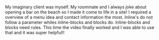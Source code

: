 My imaginary client was myself. My roommate and I always joke about opening a bar on the beach so I made it come to life in a site! I required a overview of a menu idea and contact information the most.
Inline's do not follow a parameter whiles inline-blocks and blocks do. Inline-blocks and blocks need rules.
This time the video finally worked and I was able to use that and it was super helpful!!
